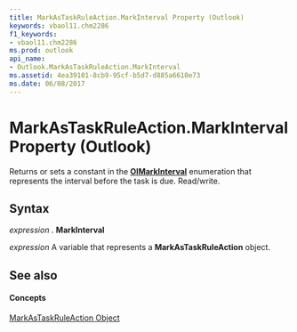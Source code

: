 ```yaml
---
title: MarkAsTaskRuleAction.MarkInterval Property (Outlook)
keywords: vbaol11.chm2286
f1_keywords:
- vbaol11.chm2286
ms.prod: outlook
api_name:
- Outlook.MarkAsTaskRuleAction.MarkInterval
ms.assetid: 4ea39101-8cb9-95cf-b5d7-d885a6610e73
ms.date: 06/08/2017
---
```



# MarkAsTaskRuleAction.MarkInterval Property (Outlook)

Returns or sets a constant in the  **[OlMarkInterval](olmarkinterval-enumeration-outlook.md)** enumeration that represents the interval before the task is due. Read/write.


## Syntax

 _expression_ . **MarkInterval**

 _expression_ A variable that represents a **MarkAsTaskRuleAction** object.


## See also


#### Concepts


[MarkAsTaskRuleAction Object](markastaskruleaction-object-outlook.md)

